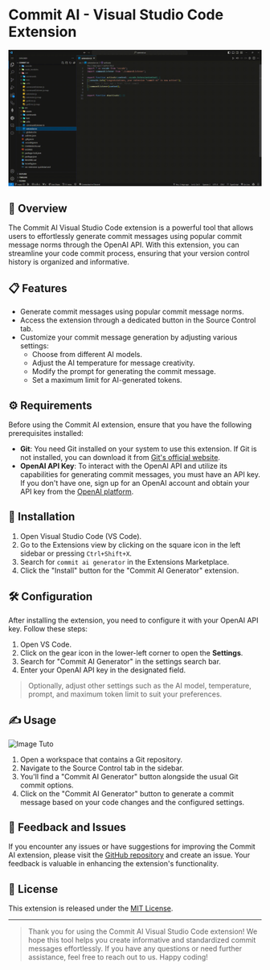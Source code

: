 # Commit AI - Visual Studio Code Extension

![Gif Tuto](https://github.com/LouisLanganay/commit-ai-generator/blob/main/tuto.gif)

## 📌 Overview

The Commit AI Visual Studio Code extension is a powerful tool that allows users to effortlessly generate commit messages using popular commit message norms through the OpenAI API. With this extension, you can streamline your code commit process, ensuring that your version control history is organized and informative.

## 📋 Features

- Generate commit messages using popular commit message norms.
- Access the extension through a dedicated button in the Source Control tab.
- Customize your commit message generation by adjusting various settings:
  - Choose from different AI models.
  - Adjust the AI temperature for message creativity.
  - Modify the prompt for generating the commit message.
  - Set a maximum limit for AI-generated tokens.

## ⚙ Requirements

Before using the Commit AI extension, ensure that you have the following prerequisites installed:

- **Git**: You need Git installed on your system to use this extension. If Git is not installed, you can download it from [Git's official website](https://git-scm.com/downloads).
- **OpenAI API Key**: To interact with the OpenAI API and utilize its capabilities for generating commit messages, you must have an API key. If you don't have one, sign up for an OpenAI account and obtain your API key from the [OpenAI platform](https://platform.openai.com/account/api-keys).

## 💾 Installation

1. Open Visual Studio Code (VS Code).
2. Go to the Extensions view by clicking on the square icon in the left sidebar or pressing `Ctrl+Shift+X`.
3. Search for ``commit ai generator`` in the Extensions Marketplace.
4. Click the "Install" button for the "Commit AI Generator" extension.

## 🛠 Configuration

After installing the extension, you need to configure it with your OpenAI API key. Follow these steps:

1. Open VS Code.
2. Click on the gear icon in the lower-left corner to open the **Settings**.
3. Search for "Commit AI Generator" in the settings search bar.
4. Enter your OpenAI API key in the designated field.

> Optionally, adjust other settings such as the AI model, temperature, prompt, and maximum token limit to suit your preferences.

## ✍ Usage

![Image Tuto](https://i.ibb.co/xhW337H/image.png)

1. Open a workspace that contains a Git repository.
2. Navigate to the Source Control tab in the sidebar.
3. You'll find a "Commit AI Generator" button alongside the usual Git commit options.
4. Click on the "Commit AI Generator" button to generate a commit message based on your code changes and the configured settings.

## 🐞 Feedback and Issues

If you encounter any issues or have suggestions for improving the Commit AI extension, please visit the [GitHub repository](https://github.com/yourusername/commit-ai-extension) and create an issue. Your feedback is valuable in enhancing the extension's functionality.

## 📰 License

This extension is released under the [MIT License](LICENSE).

---

> Thank you for using the Commit AI Visual Studio Code extension! We hope this tool helps you create informative and standardized commit messages effortlessly. If you have any questions or need further assistance, feel free to reach out to us. Happy coding!
